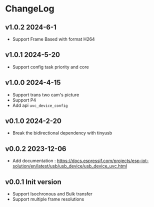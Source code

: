# ChangeLog

## v1.0.2 2024-6-1

* Support Frame Based with format H264

## v1.0.1 2024-5-20

* Support config task priority and core

## v1.0.0 2024-4-15

* Support trans two cam's picture
* Support P4
* Add api `uvc_device_config`

## v0.1.0 2024-2-20

* Break the bidirectional dependency with tinyusb

## v0.0.2 2023-12-06

* Add documentation : https://docs.espressif.com/projects/esp-iot-solution/en/latest/usb/usb_device/usb_device_uvc.html

## v0.0.1 Init version

* Support Isochronous and Bulk transfer
* Support multiple frame resolutions
